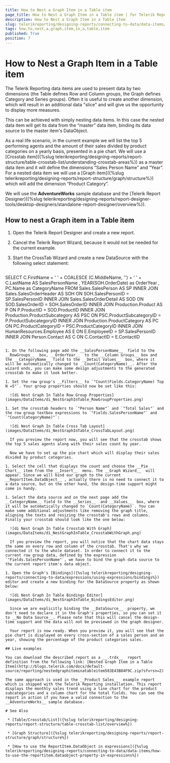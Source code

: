 ```yaml
---
title: How to Nest a Graph Item in a Table item
page_title: How to Nest a Graph Item in a Table item | for Telerik Reporting Documentation
description: How to Nest a Graph Item in a Table item
slug: telerikreporting/designing-reports/connecting-to-data/data-items/how-to-nest-a-graph-item-in-a-table-item
tags: how,to,nest,a,graph,item,in,a,table,item
published: True
position: 7
---
```


# How to Nest a Graph Item in a Table item

The Telerik Reporting data items are used to present data by two dimensions (the Table defines Row and Column groups, the Graph defines Category and Series groups). Often it is useful to create another dimension, which will result in an additional data "slice" and will give us the opportunity to display more measures.       

This can be achieved with simply nesting data items. In this case the nested data item will get its data from the “master” data item, binding its data source to the master item's DataObject.       

As a real life scenario, in the current example we will list the top 5 performing agents and the amount of their sales divided by product categories on a yearly basis, presented in a pie chart. We will use a [Crosstab item]({%slug telerikreporting/designing-reports/report-structure/table-crosstab-list/understanding-crosstab-areas%}) as a master data item and it will define the dimensions “Sales Person Name” and “Year”. For a nested data item we will use a [Graph item]({%slug telerikreporting/designing-reports/report-structure/graph/structure%}) which will add the dimension “Product Category”.       

We will use the __AdventureWorks__  sample database and the [Telerik Report Designer]({%slug telerikreporting/designing-reports/report-designer-tools/desktop-designers/standalone-report-designer/overview%}).       

## How to nest a Graph item in a Table item

1. Open the Telerik Report Designer and create a new report.

1. Cancel the Telerik Report Wizard, because it would not be needed for the current example.

1. Start the CrossTab Wizard and create a new DataSource with the following select statement:
    
    ````sql
SELECT
C.FirstName + ' ' + COALESCE (C.MiddleName, '') + ' ' + C.LastName AS SalesPersonName
, YEAR(SOH.OrderDate) as OrderYear
, PC.Name as CategoryName
FROM
Sales.SalesPerson AS SP
INNER JOIN Sales.SalesOrderHeader AS SOH ON SOH.SalesPersonID = SP.SalesPersonID
INNER JOIN Sales.SalesOrderDetail AS SOD ON SOD.SalesOrderID = SOH.SalesOrderID
INNER JOIN Production.Product AS P ON P.ProductID = SOD.ProductID
INNER JOIN Production.ProductSubcategory AS PSC ON PSC.ProductSubcategoryID = P.ProductSubcategoryID
INNER JOIN Production.ProductCategory AS PC ON PC.ProductCategoryID = PSC.ProductCategoryID
INNER JOIN HumanResources.Employee AS E ON E.EmployeeID = SP.SalesPersonID
INNER JOIN Person.Contact AS C ON C.ContactID = E.ContactID
````

1. On the following page add the __SalesPersonName__  field to the __RowGroups__  box, __OrderYear__  to the __Column Groups__ box and the __CategoryName__ field to the __Detail Values__  box, where it will be automatically changed to __Count(CategoryName)__. After the wizard ends, you can make some design adjustments to the generated crosstab to make it look better.             

1. Set the row group's __Filters__ to `"Count(Fields.CategoryName) Top N =5"`. Your group properties should now be set like this:               

  ![di Nest Graph In Table Row Group Properties](images/DataItems/di_NestGraphInTable_RowGroupProperties.png)

1. Set the crosstab headers to `"Person Name"` and `"Total Sales"` and the row group textbox expressions to `"Fields.SalesPersonName"` and `"Count(CategoryName)"`:               

  ![di Nest Graph In Table Cross Tab Layout](images/DataItems/di_NestGraphInTable_CrossTabLayout.png)
  
  If you preview the report now, you will see that the crosstab shows the top 5 sales agents along with their sales count by year.  
  
  Now we have to set up the pie chart which will display their sales divided by product categories.             

1. Select the cell that displays the count and choose the __Pie Chart__ item from the __Insert__  menu. The __Graph Wizard__  will appear. Since we will bind our graph to the current __ReportItem.DataObject__ , actually there is no need to connect it to a data source, but on the other hand, the design-time support might come in handy.             

1. Select the data source and on the next page add the __CategoryName__ field to the __Series__  and __Values__  box, where it will be automatically changed to `Count(CategoryName)`. You can make some additional adjustments like removing the graph title, aligning the texts and resizing the crosstab's rows and columns. Finally your crosstab should look like the one below:               

  ![di Nest Graph In Table Crosstab With Graph](images/DataItems/di_NestGraphInTable_CrosstabWithGraph.png)
  
  If you preview the report, you will notice that the chart data stays the same on every row and column of the crosstab. That's why we connected it to the whole dataset. In order to connect it to the current row group data, defined by the expression `"Fields.SalesPersonName"`, we have to bind the graph data source to the current report item's data object.             

1. Open the Graph's [Bindings]({%slug telerikreporting/designing-reports/connecting-to-data/expressions/using-expressions/bindings%}) editor and create a new binding for the DataSource property as shown below:               

  ![di Nest Graph In Table Bindings Editor](images/DataItems/di_NestGraphInTable_BindingsEditor.png)
  
  Since we are explicitly binding the __DataSource__  property, we don't need to declare it in the Graph's properties, so you can set it to __No Data Source__. Please note that this will cancel the design-time support and the data will not be previewed in the graph designer.  
  
  Your report is now ready. When you preview it, you will see that the pie chart is displayed on every cross-section of a sales person and an year, showing the percentage of the product categories sales.             

## Live examples

You can download the described report as a __.trdx__  report definition from the following link: [Nested Graph Item in a Table Item](http://blogs.telerik.com/docs/default-source/reporting/nestedgraphiteminatableitem583E43B84F9C.zip?sfvrsn=2) 

The same approach is used in the __Product Sales__  example report which is shipped with the Telerik Reporting installation. This report displays the monthly sales trend using a line chart for the product subcategories and a column chart for the total fields. You can see the report in action if you have a valid connection to the __AdventureWorks__ sample database.         

# See Also

 * [Table/Crosstab/List]({%slug telerikreporting/designing-reports/report-structure/table-crosstab-list/overview%})

 * [Graph Structure]({%slug telerikreporting/designing-reports/report-structure/graph/structure%})

 * [How to use the ReportItem.DataObject in expressions]({%slug telerikreporting/designing-reports/connecting-to-data/data-items/how-to-use-the-reportitem.dataobject-property-in-expressions%})

